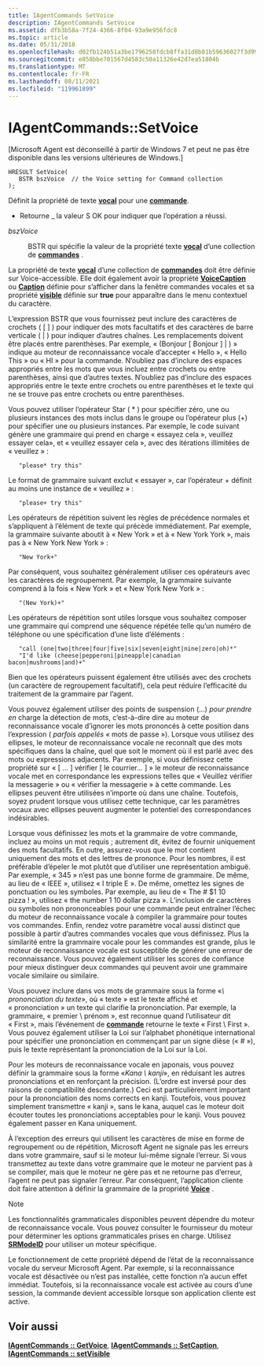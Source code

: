 ```yaml
---
title: IAgentCommands SetVoice
description: IAgentCommands SetVoice
ms.assetid: dfb3b58a-7f24-4366-8f04-93a9e956fdc8
ms.topic: article
ms.date: 05/31/2018
ms.openlocfilehash: d02fb124b51a3be1796258fdcb8ffa31d8b81b59636027f3d99497b27cd2bd00
ms.sourcegitcommit: e858bbe701567d4583c50a11326e42d7ea51804b
ms.translationtype: MT
ms.contentlocale: fr-FR
ms.lasthandoff: 08/11/2021
ms.locfileid: "119961899"
---
```

# <a name="iagentcommandssetvoice"></a>IAgentCommands::SetVoice

\[Microsoft Agent est déconseillé à partir de Windows 7 et peut ne pas être disponible dans les versions ultérieures de Windows.\]

``` syntax
HRESULT SetVoice(
   BSTR bszVoice  // the Voice setting for Command collection
);
```

Définit la propriété de texte [**vocal**](voice-property.md) pour une [**commande**](/windows/desktop/lwef/the-command-object).

-   Retourne \_ la valeur S OK pour indiquer que l’opération a réussi.

<dl> <dt>

<span id="bszVoice"></span><span id="bszvoice"></span><span id="BSZVOICE"></span>*bszVoice*
</dt> <dd>

BSTR qui spécifie la valeur de la propriété texte [**vocal**](voice-property.md) d’une collection de [**commandes**](/windows/desktop/lwef/the-commands-collection-object) .

</dd> </dl>

La propriété de texte [**vocal**](voice-property.md) d’une collection de [**commandes**](/windows/desktop/lwef/the-commands-collection-object) doit être définie sur Voice-accessible. Elle doit également avoir la propriété [**VoiceCaption**](voicecaption-property.md) ou [**Caption**](caption-property.md) définie pour s’afficher dans la fenêtre commandes vocales et sa propriété [**visible**](visible-property.md) définie sur **true** pour apparaître dans le menu contextuel du caractère.

L’expression BSTR que vous fournissez peut inclure des caractères de crochets ( \[ \] ) pour indiquer des mots facultatifs et des caractères de barre verticale ( \| ) pour indiquer d’autres chaînes. Les remplacements doivent être placés entre parenthèses. Par exemple, « (Bonjour \[ Bonjour \] \| ) » indique au moteur de reconnaissance vocale d’accepter « Hello », « Hello This » ou « HI » pour la commande. N’oubliez pas d’inclure des espaces appropriés entre les mots que vous incluez entre crochets ou entre parenthèses, ainsi que d’autres textes. N’oubliez pas d’inclure des espaces appropriés entre le texte entre crochets ou entre parenthèses et le texte qui ne se trouve pas entre crochets ou entre parenthèses.

Vous pouvez utiliser l’opérateur Star ( \* ) pour spécifier zéro, une ou plusieurs instances des mots inclus dans le groupe ou l’opérateur plus (+) pour spécifier une ou plusieurs instances. Par exemple, le code suivant génère une grammaire qui prend en charge « essayez cela », veuillez essayer cela», et « veuillez essayer cela », avec des itérations illimitées de « veuillez » :

``` syntax
   "please* try this"
```

Le format de grammaire suivant exclut « essayer », car l’opérateur + définit au moins une instance de « veuillez » :

``` syntax
   "please+ try this"
```

Les opérateurs de répétition suivent les règles de précédence normales et s’appliquent à l’élément de texte qui précède immédiatement. Par exemple, la grammaire suivante aboutit à « New York » et à « New York York », mais pas à « New York New York » :

``` syntax
   "New York+"
```

Par conséquent, vous souhaitez généralement utiliser ces opérateurs avec les caractères de regroupement. Par exemple, la grammaire suivante comprend à la fois « New York » et « New York New York » :

``` syntax
   "(New York)+"
```

Les opérateurs de répétition sont utiles lorsque vous souhaitez composer une grammaire qui comprend une séquence répétée telle qu’un numéro de téléphone ou une spécification d’une liste d’éléments :

``` syntax
   "call (one|two|three|four|five|six|seven|eight|nine|zero|oh)*"
   "I'd like (cheese|pepperoni|pineapple|canadian bacon|mushrooms|and)+"
```

Bien que les opérateurs puissent également être utilisés avec des crochets (un caractère de regroupement facultatif), cela peut réduire l’efficacité du traitement de la grammaire par l’agent.

Vous pouvez également utiliser des points de suspension (...) *pour prendre en* charge la détection de mots, c’est-à-dire dire au moteur de reconnaissance vocale d’ignorer les mots prononcés à cette position dans l’expression ( *parfois appelés «* mots de passe »). Lorsque vous utilisez des ellipses, le moteur de reconnaissance vocale ne reconnaît que des mots spécifiques dans la chaîne, quel que soit le moment où il est parlé avec des mots ou expressions adjacents. Par exemple, si vous définissez cette propriété sur « \[ ... \] vérifier \[ le courrier... \] » le moteur de reconnaissance vocale met en correspondance les expressions telles que « Veuillez vérifier la messagerie » ou « vérifier la messagerie » à cette commande. Les ellipses peuvent être utilisées n’importe où dans une chaîne. Toutefois, soyez prudent lorsque vous utilisez cette technique, car les paramètres vocaux avec ellipses peuvent augmenter le potentiel des correspondances indésirables.

Lorsque vous définissez les mots et la grammaire de votre commande, incluez au moins un mot requis ; autrement dit, évitez de fournir uniquement des mots facultatifs. En outre, assurez-vous que le mot contient uniquement des mots et des lettres de prononce. Pour les nombres, il est préférable d’épeler le mot plutôt que d’utiliser une représentation ambiguë. Par exemple, « 345 » n’est pas une bonne forme de grammaire. De même, au lieu de « IEEE », utilisez « I triple E ». De même, omettez les signes de ponctuation ou les symboles. Par exemple, au lieu de « The \# $1 10 pizza ! », utilisez « the number 1 10 dollar pizza ». L’inclusion de caractères ou symboles non prononceables pour une commande peut entraîner l’échec du moteur de reconnaissance vocale à compiler la grammaire pour toutes vos commandes. Enfin, rendez votre paramètre vocal aussi distinct que possible à partir d’autres commandes vocales que vous définissez. Plus la similarité entre la grammaire vocale pour les commandes est grande, plus le moteur de reconnaissance vocale est susceptible de générer une erreur de reconnaissance. Vous pouvez également utiliser les scores de confiance pour mieux distinguer deux commandes qui peuvent avoir une grammaire vocale similaire ou similaire.

Vous pouvez inclure dans vos mots de grammaire sous la forme «*\\ prononciation du texte*», où « texte » est le texte affiché et « prononciation » un texte qui clarifie la prononciation. Par exemple, la grammaire, « premier \\ prénom », est reconnue quand l’utilisateur dit « First », mais l’événement de [**commande**](/windows/desktop/lwef/the-command-object) retourne le texte « First \\ First ». Vous pouvez également utiliser la Loi sur l’alphabet phonétique international pour spécifier une prononciation en commençant par un signe dièse (« \# »), puis le texte représentant la prononciation de la Loi sur la Loi.

Pour les moteurs de reconnaissance vocale en japonais, vous pouvez définir la grammaire sous la forme «*Kana \\ kanji*», en réduisant les autres prononciations et en renforçant la précision. (L’ordre est inversé pour des raisons de compatibilité descendante.) Ceci est particulièrement important pour la prononciation des noms corrects en kanji. Toutefois, vous pouvez simplement transmettre « kanji », sans le kana, auquel cas le moteur doit écouter toutes les prononciations acceptables pour le kanji. Vous pouvez également passer en Kana uniquement.

À l’exception des erreurs qui utilisent les caractères de mise en forme de regroupement ou de répétition, Microsoft Agent ne signale pas les erreurs dans votre grammaire, sauf si le moteur lui-même signale l’erreur. Si vous transmettez au texte dans votre grammaire que le moteur ne parvient pas à se compiler, mais que le moteur ne gère pas et ne retourne pas d’erreur, l’agent ne peut pas signaler l’erreur. Par conséquent, l’application cliente doit faire attention à définir la grammaire de la propriété [**Voice**](voice-property.md) .

> [!Note]  
> Les fonctionnalités grammaticales disponibles peuvent dépendre du moteur de reconnaissance vocale. Vous pouvez consulter le fournisseur du moteur pour déterminer les options grammaticales prises en charge. Utilisez [**SRModeID**](srmodeid-property.md) pour utiliser un moteur spécifique.

 

Le fonctionnement de cette propriété dépend de l’état de la reconnaissance vocale du serveur Microsoft Agent. Par exemple, si la reconnaissance vocale est désactivée ou n’est pas installée, cette fonction n’a aucun effet immédiat. Toutefois, si la reconnaissance vocale est activée au cours d’une session, la commande devient accessible lorsque son application cliente est active.

## <a name="see-also"></a>Voir aussi

[**IAgentCommands :: GetVoice**](iagentcommands--getvoice.md), [**IAgentCommands :: SetCaption**](iagentcommands--setcaption.md), [**IAgentCommands :: setVisible**](iagentcommands--setvisible.md)


 

 